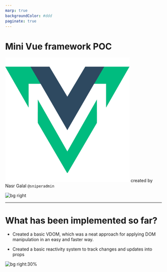 ```yaml
---
marp: true
backgroundColor: #ddd
paginate: true
---
```


# Mini Vue framework POC
![width:150](./mini-vue.png) created by Nasr Galal
`@sniperadmin`


![bg right](https://picsum.photos/720?image=20)

---

# What has been implemented so far?

- Created a basic VDOM, which was a neat approach for applying DOM manipulation in an easy and faster way.

- Created a basic reactivity system to track changes and updates into props

![bg right:30%](https://images.unsplash.com/photo-1561736778-92e52a7769ef?ixid=MnwxMjA3fDB8MHxwaG90by1wYWdlfHx8fGVufDB8fHx8&ixlib=rb-1.2.1&auto=format&fit=crop&w=1170&q=80)

